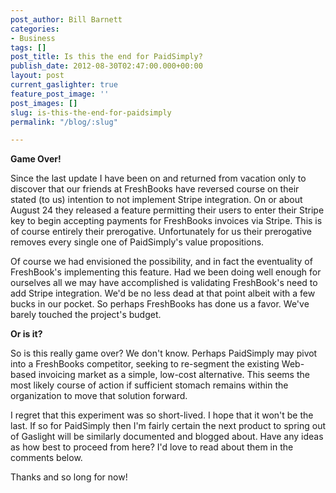 ```yaml
---
post_author: Bill Barnett
categories:
- Business
tags: []
post_title: Is this the end for PaidSimply?
publish_date: 2012-08-30T02:47:00.000+00:00
layout: post
current_gaslighter: true
feature_post_image: ''
post_images: []
slug: is-this-the-end-for-paidsimply
permalink: "/blog/:slug"

---
```

**Game Over!**

Since the last update I have been on and returned from vacation only to
discover that our friends at FreshBooks have reversed course on their stated
(to us) intention to not implement Stripe integration. On or about August 24
they released a feature permitting their users to enter their Stripe key to
begin accepting payments for FreshBooks invoices via Stripe. This is of course
entirely their prerogative. Unfortunately for us their prerogative removes
every single one of PaidSimply's value propositions.

Of course we had envisioned the possibility, and in fact the eventuality of
FreshBook's implementing this feature. Had we been doing well enough for
ourselves all we may have accomplished is validating FreshBook's need to add
Stripe integration. We'd be no less dead at that point albeit with a few bucks
in our pocket. So perhaps FreshBooks has done us a favor. We've barely touched
the project's budget.

**Or is it?**

So is this really game over? We don't know. Perhaps PaidSimply may pivot into
a FreshBooks competitor, seeking to re-segment the existing Web-based
invoicing market as a simple, low-cost alternative. This seems the most likely
course of action if sufficient stomach remains within the organization to move
that solution forward.

I regret that this experiment was so short-lived. I hope that it won't be the
last. If so for PaidSimply then I'm fairly certain the next product to spring
out of Gaslight will be similarly documented and blogged about. Have any ideas
as how best to proceed from here? I'd love to read about them in the comments
below.

Thanks and so long for now!
